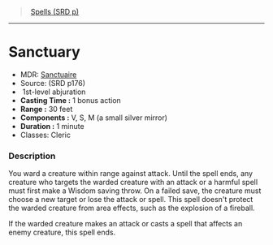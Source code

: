﻿---
!SpellItem
Family: SpellVO
Name: Sanctuary
Type: abjuration
Level: 1
CastingTime: 1 bonus action
Range: 30 feet
Components: V, S, M (a small silver mirror)
Duration: 1 minute
Classes: Cleric
Source: (SRD p176)
AltName: '[Sanctuaire](hd_spells_sanctuaire.md)'
Id: spells_vo.md#sanctuary
ParentLink: spells_vo.md#spells-srd-p
ParentName: Spells (SRD p)
NameLevel: 1
Attributes:
  Name: Sanctuary
  Markdown: >+
    # <!--Name-->Sanctuary<!--/Name-->


    - MDR: <!--AltName-->[Sanctuaire](hd_spells_sanctuaire.md)<!--/AltName-->

    - Source: <!--Source-->(SRD p176)<!--/Source-->

    -  <!--Level-->1<!--/Level-->st-level <!--Type-->abjuration<!--/Type-->

    - **Casting Time :** <!--CastingTime-->1 bonus action<!--/CastingTime-->

    - **Range :** <!--Range-->30 feet<!--/Range-->

    - **Components :** <!--Components-->V, S, M (a small silver mirror)<!--/Components-->

    - **Duration :** <!--Duration-->1 minute<!--/Duration-->

    - Classes: <!--Classes-->Cleric<!--/Classes-->


    ### Description


    You ward a creature within range against attack. Until the spell ends, any creature who targets the warded creature with an attack or a harmful spell must first make a Wisdom saving throw. On a failed save, the creature must choose a new target or lose the attack or spell. This spell doesn't protect the warded creature from area effects, such as the explosion of a fireball.


    If the warded creature makes an attack or casts a spell that affects an enemy creature, this spell ends.

  AltName: '[Sanctuaire](hd_spells_sanctuaire.md)'
  Source: (SRD p176)
  Level: 1
  Type: abjuration
  CastingTime: 1 bonus action
  Range: 30 feet
  Components: V, S, M (a small silver mirror)
  Duration: 1 minute
  Classes: Cleric
AttributesDictionary: >+
  Name: Sanctuary

  Markdown: >+

    # <!--Name-->Sanctuary<!--/Name-->





    - MDR: <!--AltName-->[Sanctuaire](hd_spells_sanctuaire.md)<!--/AltName-->



    - Source: <!--Source-->(SRD p176)<!--/Source-->



    -  <!--Level-->1<!--/Level-->st-level <!--Type-->abjuration<!--/Type-->



    - **Casting Time :** <!--CastingTime-->1 bonus action<!--/CastingTime-->



    - **Range :** <!--Range-->30 feet<!--/Range-->



    - **Components :** <!--Components-->V, S, M (a small silver mirror)<!--/Components-->



    - **Duration :** <!--Duration-->1 minute<!--/Duration-->



    - Classes: <!--Classes-->Cleric<!--/Classes-->





    ### Description





    You ward a creature within range against attack. Until the spell ends, any creature who targets the warded creature with an attack or a harmful spell must first make a Wisdom saving throw. On a failed save, the creature must choose a new target or lose the attack or spell. This spell doesn't protect the warded creature from area effects, such as the explosion of a fireball.





    If the warded creature makes an attack or casts a spell that affects an enemy creature, this spell ends.



  AltName: '[Sanctuaire](hd_spells_sanctuaire.md)'

  Source: (SRD p176)

  Level: 1

  Type: abjuration

  CastingTime: 1 bonus action

  Range: 30 feet

  Components: V, S, M (a small silver mirror)

  Duration: 1 minute

  Classes: Cleric

---
> [Spells (SRD p)](srd_spells.md)

---

# Sanctuary

- MDR: [Sanctuaire](hd_spells_sanctuaire.md)
- Source: (SRD p176)
-  1st-level abjuration
- **Casting Time :** 1 bonus action
- **Range :** 30 feet
- **Components :** V, S, M (a small silver mirror)
- **Duration :** 1 minute
- Classes: Cleric

### Description

You ward a creature within range against attack. Until the spell ends, any creature who targets the warded creature with an attack or a harmful spell must first make a Wisdom saving throw. On a failed save, the creature must choose a new target or lose the attack or spell. This spell doesn't protect the warded creature from area effects, such as the explosion of a fireball.

If the warded creature makes an attack or casts a spell that affects an enemy creature, this spell ends.

